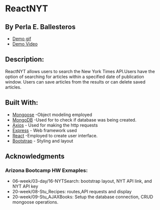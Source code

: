 # ReactNYT
## By Perla E. Ballesteros
* [Demo gif](./client/public/AppDemos/ReactNYTApp.gif)
* [Demo Video](https://www.youtube.com/edit?o=U&video_id=ztJSL-2XkA4)
<!-- [Demo Live]() -->

## Description:
ReactNYT allows users to search the New York Times API.Users have the option of searching for articles within a specified date of publication window. Users can save articles from the results or can delete saved articles. 

## Built With:
* [Mongoose](http://mongoosejs.com/) -Object modeling employed
* [MongoDB](https://www.mongodb.com/_ga=2.6865776.35695775.1522686702-455317015.1520566780) -Used for to check if database was being created.
* [Axios](https://www.npmjs.com/package/axios) - Used for making the http requests
* [Express](http://expressjs.com/) - Web framework used
* [React](https://reactjs.org/) -Employed to create user interface.
* [Bootstrap](http://getbootstrap.com/) - Styling and layout

## Acknowledgments
### Arizona Bootcamp HW Exmaples:
* 06-week/03-day/16-NYTSearch: bootstrap layout, NYT API link, and NYT API key
* 20-week/08-Stu_Recipes: routes,API requests and display
* 20-week/09-Stu_AJAXBooks: Setup the database connection, CRUD mongoose operations.

